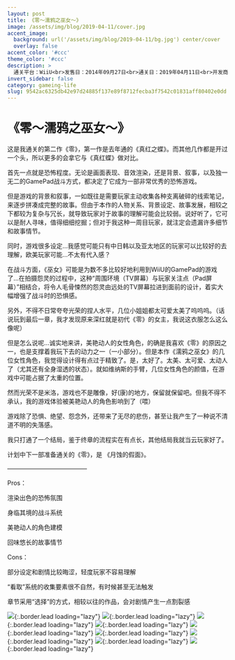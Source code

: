 ```yaml
---
layout: post
title: 《零～濡鸦之巫女～》
image: /assets/img/blog/2019-04-11/cover.jpg
accent_image: 
  background: url('/assets/img/blog/2019-04-11/bg.jpg') center/cover
  overlay: false
accent_color: '#ccc'
theme_color: '#ccc'
description: >
  通关平台：WiiU<br>发售日：2014年09月27日<br>通关日：2019年04月11日<br>开发商：光荣特库摩, Nintendo<br>发行商：Nintendo
invert_sidebar: false
category: gameing-life
slug: 9542ac6325db42e97d24885f137e89f8712fecba3f7542c01831aff80402e0dd
---
```


# 《零～濡鸦之巫女～》

这是我通关的第二作《零》，第一作是去年通的《真红之蝶》。而其他几作都是开过一个头，所以更多的会拿它与《真红蝶》做对比。

首先一点就是恐怖程度。无论是画面表现、音效渲染，还是背景、叙事，以及独一无二的GamePad战斗方式，都决定了它成为一部非常优秀的恐怖游戏。

但是游戏的背景和叙事，一如既往是需要玩家主动收集各种支离破碎的线索笔记，来逐步拼凑成完整的故事。但由于本作的人物关系、背景设定、故事发展，相较之下都较为复杂与冗长，就导致玩家对于故事的理解可能会比较弱。说好听了，它可以是耐人寻味，值得细细挖掘；但对于我这种一周目玩家，就注定会遗漏许多细节和故事情节。

同时，游戏很多设定…我感觉可能只有中日韩以及亚太地区的玩家可以比较好的去理解，欧美玩家可能…不太有代入感？

在战斗方面，《巫女》可能是为数不多比较好地利用到WiiU的GamePad的游戏了…在拍摄怨灵的过程中，这种“周围环境（TV屏幕）与玩家关注点（Pad屏幕）”相结合，将令人毛骨悚然的怨灵由远处的TV屏幕拉进到面前的设计，着实大幅增强了战斗时的恐惧感。

另外，不得不日常夸夸光荣的捏人水平，几位小姐姐都太可爱太美了呜呜呜。（话说玩到最后一章，我才发现原来深红就是初代《零》的女主，我说这衣服怎么这么像呢）

但是怎么说呢…诚实地来讲，美艳动人的女性角色，的确是我喜欢《零》的原因之一，也是支撑着我玩下去的动力之一（一小部分）。但是本作《濡鸦之巫女》的几位女性角色，我觉得设计得有点过于精致了。是，太好了。太美、太可爱、太动人了（尤其还有全身湿透的状态）。就如维纳斯的手臂，几位女性角色的颜值，在游戏中可能占据了太重的位置。

然而光荣不是米洛，游戏也不是雕像，好(康)的地方，保留就保留吧。但我不得不承认，我的游戏体验被美艳动人的角色影响到了（喂）

游戏除了恐惧、绝望、怨念外，还带来了无尽的悲伤，甚至让我产生了一种说不清道不明的失落感。

我只打通了一个结局，鉴于终章的流程实在有点长，其他结局我就当云玩家好了。

计划中下一部准备通关的《零》，是 《月蚀的假面》。

—————————————

Pros：

渲染出色的恐怖氛围

身临其境的战斗系统

美艳动人的角色建模

回味悠长的故事情节

Cons：

部分设定和剧情比较晦涩，轻度玩家不容易理解

“看取”系统的收集要素很不自然，有时候甚至无法触发

章节采用“选择”的方式，相较以往的作品，会对剧情产生一点割裂感

![](/assets/img/blog/2019-04-11/1.jpg){:.border.lead loading="lazy"}
![](/assets/img/blog/2019-04-11/2.jpg){:.border.lead loading="lazy"}
![](/assets/img/blog/2019-04-11/3.jpg){:.border.lead loading="lazy"}
![](/assets/img/blog/2019-04-11/4.jpg){:.border.lead loading="lazy"}
![](/assets/img/blog/2019-04-11/5.jpg){:.border.lead loading="lazy"}
![](/assets/img/blog/2019-04-11/6.jpg){:.border.lead loading="lazy"}
![](/assets/img/blog/2019-04-11/7.jpg){:.border.lead loading="lazy"}
![](/assets/img/blog/2019-04-11/8.jpg){:.border.lead loading="lazy"}
![](/assets/img/blog/2019-04-11/9.jpg){:.border.lead loading="lazy"}

